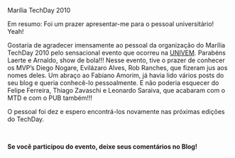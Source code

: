 <a link='https://blogs.msdn.microsoft.com/fcatae/2010/04/14/marlia-techday-2010/'>Marília TechDay 2010</a>
<p>Em resumo: Foi um prazer apresentar-me para o pessoal universitário! Yeah!</p>  <p>Gostaria de agradecer imensamente ao pessoal da organização do Marília TechDay 2010 pelo sensacional evento que ocorreu na <a href="http://www.univem.edu.br/">UNIVEM</a>. Parabéns Laerte e Arnaldo, show de bola!!! Nesse evento, tive o prazer de conhecer os MVP’s Diego Nogare, Evilázaro Alves, Rob Ranches, que fizeram jus aos nomes deles. Um abraço ao Fabiano Amorim, já havia lido vários posts do seu blog e queria conhecê-lo pessoalmente. E não poderia esquecer do Felipe Ferreira, Thiago Zavaschi e Leonardo Saraiva, que acabaram com o MTD e com o PUB também!!! </p>  <p>O pessoal foi dez e espero encontrá-los novamente nas próximas edições do TechDay.</p>  <p>&#160;</p>  <p><strong>Se você participou do evento, deixe seus comentários no Blog!</strong></p>
